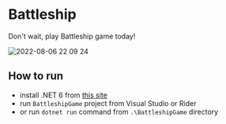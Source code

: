 # Battleship

Don't wait, play Battleship game today!

![2022-08-06 22 09 24](https://user-images.githubusercontent.com/2392583/183264741-897d7cde-585f-406a-99de-2d1936f7599d.gif)

## How to run

- install .NET 6 from [this site](https://dotnet.microsoft.com/en-us/download/dotnet/6.0)
- run `BattleshipGame` project from Visual Studio or Rider
- or run `dotnet run` command from `.\BattleshipGame` directory
